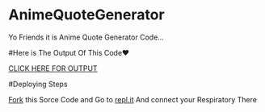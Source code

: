 # AnimeQuoteGenerator

Yo Friends it is Anime Quote Generator Code...

#Here is The Output Of This Code❤

[CLICK HERE FOR OUTPUT](https://animequotegenerator.jaypatel1314.repl.co/)

#Deploying Steps

[Fork](https://github.com/JayPatel1314/AnimeQuoteGenerator/network/members) this Sorce Code and Go to [repl.it](https://replit.com/)
And connect your Respiratory There 
